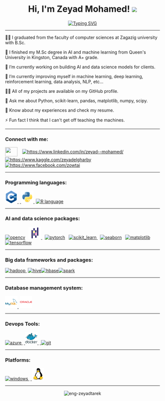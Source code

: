 <h1 align="center">
Hi, I'm Zeyad Mohamed!
  <img src="https://media.giphy.com/media/hvRJCLFzcasrR4ia7z/giphy.gif" width="30"></h1>

<center>
<p align="center">
  <a align="center" style="text-align : center;" href="https://git.io/typing-svg"><img align="center" src="https://readme-typing-svg.demolab.com?font=Fira+Code&weight=600&duration=2000&pause=1000&color=F74726&width=435&lines=Are+you+looking+for+a+AI+engineer?;or+a+data+scientist+expert?;please, contact+with+me." alt="Typing SVG" /></a>
</p>
</center>

<hr>

🧑‍🎓 I graduated from the faculty of computer sciences at Zagazig university with B.Sc.

📖 I finished my M.Sc degree in AI and machine learning from Queen's University in Kingston, Canada with A+ grade.

🔭 I’m currently working on building AI and data science models for clients.

🌱 I’m currently improving myself in machine learning, deep learning, reinforcement learning, data analysis, NLP, etc...

👨‍💻 All of my projects are available on my GitHub profile.

💬 Ask me about Python, scikit-learn, pandas, matplotlib, numpy, scipy.

📄 Know about my experiences and check my resume.

⚡ Fun fact I think that I can't get off teaching the machines.
<hr>
<h3 align="left">Connect with me:</h3>
<p align="left">
<a href="mailto:zeyadt600@gmail.com" target="blank"><img align="center" src="https://upload.wikimedia.org/wikipedia/commons/7/7e/Gmail_icon_%282020%29.svg" height="30" width="40"/></a>&nbsp;&nbsp;&nbsp;
<a href="https://linkedin.com/in/https://www.linkedin.com/in/zeyad--mohamed/" target="blank"><img align="center" src="https://raw.githubusercontent.com/rahuldkjain/github-profile-readme-generator/master/src/images/icons/Social/linked-in-alt.svg" alt="https://www.linkedin.com/in/zeyad--mohamed/" height="30" width="40" /></a>
<a href="https://kaggle.com/https://www.kaggle.com/zeyadelgharby" target="blank"><img align="center" src="https://raw.githubusercontent.com/rahuldkjain/github-profile-readme-generator/master/src/images/icons/Social/kaggle.svg" alt="https://www.kaggle.com/zeyadelgharby" height="30" width="40" /></a>
<a href="https://fb.com/https://www.facebook.com/zowtai" target="blank"><img align="center" src="https://raw.githubusercontent.com/rahuldkjain/github-profile-readme-generator/master/src/images/icons/Social/facebook.svg" alt="https://www.facebook.com/zowtai" height="30" width="40" /></a>
</p>
<hr>
<h3 align "left">Programming languages:</h3>
<p>
 <a href="https://www.w3schools.com/cpp/" target="blank" rel="noreferrer"> <img src="https://raw.githubusercontent.com/devicons/devicon/master/icons/cplusplus/cplusplus-original.svg" alt="cplusplus" width="40" height="40"/> </a>&nbsp;<a href="https://www.python.org" target="blank" rel="noreferrer"> <img src="https://raw.githubusercontent.com/devicons/devicon/master/icons/python/python-original.svg" alt="python" width="40" height="40"/> </a>&nbsp;<a href="https://www.r-project.org" target="blank" rel="noreferrer"><img src="https://cdn.jsdelivr.net/gh/devicons/devicon/icons/rstudio/rstudio-original.svg" alt="R language" width="40" height="40"/></a></p>
<hr>
<p>
<h3 align "left">AI and data science packages:</h3>
<a href="https://opencv.org/" target="blank" rel="noreferrer"><img src="https://www.vectorlogo.zone/logos/opencv/opencv-icon.svg" alt="opencv" width="40" height="40"/></a> &nbsp; <a href="https://pandas.pydata.org/" target="_blank" rel="noreferrer"> <img src="https://raw.githubusercontent.com/devicons/devicon/2ae2a900d2f041da66e950e4d48052658d850630/icons/pandas/pandas-original.svg" alt="pandas" width="40" height="40"/> </a> &nbsp; <a href="https://pytorch.org/" target="blank" rel="noreferrer"> <img src="https://www.vectorlogo.zone/logos/pytorch/pytorch-icon.svg" alt="pytorch" width="40" height="40"/></a> &nbsp; <a href="https://scikit-learn.org/" target="blank" rel="noreferrer"> <img src="https://upload.wikimedia.org/wikipedia/commons/0/05/Scikit_learn_logo_small.svg" alt="scikit_learn" width="40" height="40"/> </a> &nbsp; <a href="https://seaborn.pydata.org/" target="blank" rel="noreferrer"><img src="https://seaborn.pydata.org/_images/logo-mark-lightbg.svg" alt="seaborn" width="40" height="40"/></a> &nbsp; <a href="https://matplotlib.org" target="blank" rel="noreferrer"><img alt="matplotlib" src="https://upload.wikimedia.org/wikipedia/commons/8/84/Matplotlib_icon.svg" width="40" height="40"></a> &nbsp; <a href="https://www.tensorflow.org" target="blank" rel="noreferrer"><img src="https://www.vectorlogo.zone/logos/tensorflow/tensorflow-icon.svg" alt="tensorflow" width="40" height="40"/></a></p>
<hr>
<h3 align="left">Big data frameworks and packages:</h3>
<p>
<a href="https://hadoop.apache.org/" target="blank" rel="noreferrer"><img src="https://www.vectorlogo.zone/logos/apache_hadoop/apache_hadoop-icon.svg" alt="hadoop" width="40" height="40"/> </a>&nbsp;<a href="https://hive.apache.org/" target="blank" rel="noreferrer"><img src="https://www.vectorlogo.zone/logos/apache_hive/apache_hive-icon.svg" alt="hive" width="40" height="40"/></a><a href="https://hbase.apache.org/"><img src="https://cdn.cdnlogo.com/logos/h/32/hbase.svg" alt="hbase" width="40" height="40></a>&nbsp;<a href="https://spark.apache.org/" target="blank" rel="noreferrer"><img src="https://upload.wikimedia.org/wikipedia/commons/f/f3/Apache_Spark_logo.svg" alt="spark" width="40" height="40"/></a>
</p>
<hr>
<h3 align="left">Database management system:</h3>
<p>
<a href="https://www.mysql.com/" target="_blank" rel="noreferrer"><img src="https://raw.githubusercontent.com/devicons/devicon/master/icons/mysql/mysql-original-wordmark.svg" alt="mysql" width="40" height="40"/> </a>&nbsp;<a href="https://www.oracle.com/" target="_blank" rel="noreferrer"><img src="https://raw.githubusercontent.com/devicons/devicon/master/icons/oracle/oracle-original.svg" alt="oracle" width="40" height="40"/></a>
</p>
<hr>
<h3 align="left">Devops Tools:</h3>
<p align="left"> <a href="https://azure.microsoft.com/en-in/" target="blank" rel="noreferrer"> <img src="https://www.vectorlogo.zone/logos/microsoft_azure/microsoft_azure-icon.svg" alt="azure" width="40" height="40"/> </a>&nbsp;<a href="https://www.docker.com/" target="_blank" rel="noreferrer"> <img src="https://raw.githubusercontent.com/devicons/devicon/master/icons/docker/docker-original-wordmark.svg" alt="docker" width="40" height="40"/> </a>&nbsp;<a href="https://git-scm.com/" target="blank" rel="noreferrer"> <img src="https://www.vectorlogo.zone/logos/git-scm/git-scm-icon.svg" alt="git" width="40" height="40"/> </a>
<hr>
<h3 align="left">Platforms:</h3>
<p align="left"><a href="https://www.microsoft.com/en-us/software-download/windows10" target="blank" rel="noreferrer"> <img src="https://upload.wikimedia.org/wikipedia/commons/5/5f/Windows_logo_-_2012.svg" alt="windows" width="40" height="40"/> </a>&nbsp;<a href="https://www.linux.org/" target="blank" rel="noreferrer"> <img src="https://raw.githubusercontent.com/devicons/devicon/master/icons/linux/linux-original.svg" alt="linux" width="40" height="40"/> </a>
<hr>
<center>
<img align="center" src="https://github-readme-stats.vercel.app/api/top-langs?username=eng-zeyadtarek&show_icons=true&theme=dark&locale=en&layout=compact" alt="eng-zeyadtarek" />
</center?
